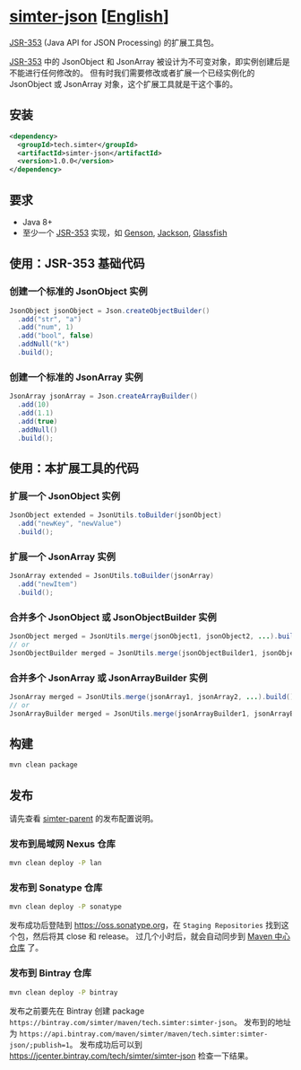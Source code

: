 # [simter-json](https://github.com/simter/simter-json) [[English]]

[JSR-353] \(Java API for JSON Processing\) 的扩展工具包。

[JSR-353] 中的 JsonObject 和 JsonArray 被设计为不可变对象，即实例创建后是不能进行任何修改的。
但有时我们需要修改或者扩展一个已经实例化的 JsonObject 或 JsonArray 对象，这个扩展工具就是干这个事的。

## 安装

```xml
<dependency>
  <groupId>tech.simter</groupId>
  <artifactId>simter-json</artifactId>
  <version>1.0.0</version>
</dependency>
```

## 要求

- Java 8+
- 至少一个 [JSR-353] 实现，如 [Genson], [Jackson], [Glassfish]

## 使用：JSR-353 基础代码

### 创建一个标准的 JsonObject 实例

```java
JsonObject jsonObject = Json.createObjectBuilder()
  .add("str", "a")
  .add("num", 1)
  .add("bool", false)
  .addNull("k")
  .build();
```
### 创建一个标准的 JsonArray 实例

```java
JsonArray jsonArray = Json.createArrayBuilder()
  .add(10)
  .add(1.1)
  .add(true)
  .addNull()
  .build();
```

## 使用：本扩展工具的代码

### 扩展一个 JsonObject 实例

```java
JsonObject extended = JsonUtils.toBuilder(jsonObject)
  .add("newKey", "newValue")
  .build();
```

### 扩展一个 JsonArray 实例

```java
JsonArray extended = JsonUtils.toBuilder(jsonArray)
  .add("newItem")
  .build();
```

### 合并多个 JsonObject 或 JsonObjectBuilder 实例

```java
JsonObject merged = JsonUtils.merge(jsonObject1, jsonObject2, ...).build();
// or
JsonObjectBuilder merged = JsonUtils.merge(jsonObjectBuilder1, jsonObjectBuilder2, ...);
```

### 合并多个 JsonArray 或 JsonArrayBuilder 实例

```java
JsonArray merged = JsonUtils.merge(jsonArray1, jsonArray2, ...).build();
// or
JsonArrayBuilder merged = JsonUtils.merge(jsonArrayBuilder1, jsonArrayBuilder2, ...);
```

## 构建

```bash
mvn clean package
```

## 发布

请先查看 [simter-parent] 的发布配置说明。

### 发布到局域网 Nexus 仓库

```bash
mvn clean deploy -P lan
```

### 发布到 Sonatype 仓库

```bash
mvn clean deploy -P sonatype
```

发布成功后登陆到 <https://oss.sonatype.org>，在 `Staging Repositories` 找到这个包，然后将其 close 和 release。
过几个小时后，就会自动同步到 [Maven 中心仓库](http://repo1.maven.org/maven2/tech/simter/simter-json) 了。

### 发布到 Bintray 仓库

```bash
mvn clean deploy -P bintray
```

发布之前要先在 Bintray 创建 package `https://bintray.com/simter/maven/tech.simter:simter-json`。
发布到的地址为 `https://api.bintray.com/maven/simter/maven/tech.simter:simter-json/;publish=1`。
发布成功后可以到 <https://jcenter.bintray.com/tech/simter/simter-json> 检查一下结果。


[JSR-353]: https://jcp.org/en/jsr/detail?id=353
[Genson]: http://owlike.github.io/genson
[Jackson]: https://github.com/FasterXML/jackson-datatype-jsr353
[Glassfish]: https://jsonp.java.net/download.html
[oss.sonatype.org]: https://oss.sonatype.org
[simter-parent]: https://github.com/simter/simter-parent/blob/master/docs/README.zh-cn.md
[English]: https://github.com/simter/simter-json/blob/master/README.md